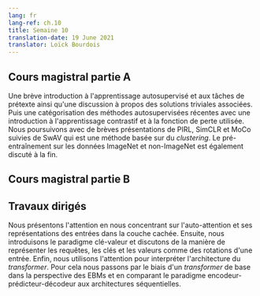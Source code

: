 ```yaml
---
lang: fr
lang-ref: ch.10
title: Semaine 10
translation-date: 19 June 2021
translator: Loïck Bourdois
---
```



<!--
## Lecture part A
A brief introduction to self-supervised learning and pretext tasks and discussion of associated trivial solutions. Categorization of recent self-supervised methods: Introduction to Contrastive Learning and the loss function used. Brief overviews of PIRL, SimCLR and MoCo followed by SwAV which is a Clustering based method. Pretraining on Imagenet and non-Imagenet data is also discussed towards the end.
-->
## Cours magistral partie A

Une brève introduction à l'apprentissage autosupervisé et aux tâches de prétexte ainsi qu'une discussion à propos des solutions triviales associées. Puis une catégorisation des méthodes autosupervisées récentes avec une introduction à l'apprentissage contrastif et à la fonction de perte utilisée. Nous poursuivons avec de brèves présentations de PIRL, SimCLR et MoCo suivies de SwAV qui est une méthode basée sur du *clustering*. Le pré-entraînement sur les données ImageNet et non-ImageNet est également discuté à la fin.

<!--
## Lecture part B
-->
## Cours magistral partie B

<!--
## Practicum
We introduce attention, focusing on self-attention and its hidden layer representations of the inputs. Then, we introduce the key-value store paradigm and discuss how to represent queries, keys, and values as rotations of an input. Finally, we use attention to interpret the transformer architecture taking a forward pass through a basic transformer through an EBM perspective,, and comparing the encoder-predictor-decoder paradigm to sequential architectures.
-->
## Travaux dirigés

Nous présentons l'attention en nous concentrant sur l'auto-attention et ses représentations des entrées dans la couche cachée. Ensuite, nous introduisons le paradigme clé-valeur et discutons de la manière de représenter les requêtes, les clés et les valeurs comme des rotations d'une entrée. Enfin, nous utilisons l'attention pour interpréter l'architecture du *transformer*. Pour cela nous passons par le biais d'un *transformer* de base dans la perspective des EBMs et en comparant le paradigme encodeur-prédicteur-décodeur aux architectures séquentielles.
